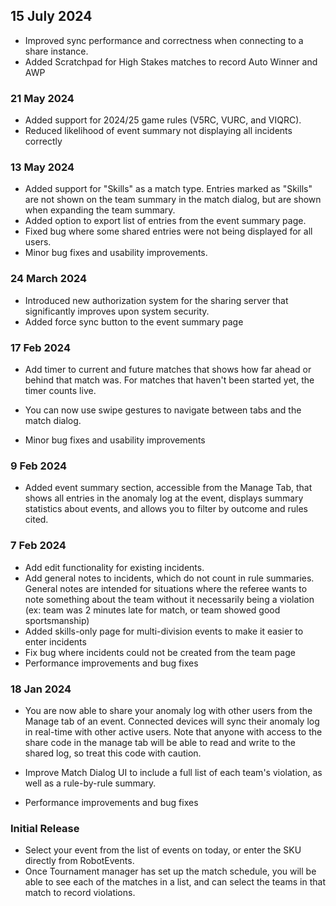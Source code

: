 ## 15 July 2024
- Improved sync performance and correctness when connecting to a share instance.
- Added Scratchpad for High Stakes matches to record Auto Winner and AWP

### 21 May 2024

- Added support for 2024/25 game rules (V5RC, VURC, and VIQRC).
- Reduced likelihood of event summary not displaying all incidents correctly

### 13 May 2024

- Added support for "Skills" as a match type. Entries marked as "Skills" are not shown on the team summary in the match dialog, but are shown when expanding the team summary.
- Added option to export list of entries from the event summary page. 
- Fixed bug where some shared entries were not being displayed for all users.
- Minor bug fixes and usability improvements.

### 24 March 2024

- Introduced new authorization system for the sharing server that significantly improves upon
  system security.
- Added force sync button to the event summary page

### 17 Feb 2024

- Add timer to current and future matches that shows how far ahead or behind that match was. For
  matches that haven't been started yet, the timer counts live.

- You can now use swipe gestures to navigate between tabs and the match dialog.

- Minor bug fixes and usability improvements

### 9 Feb 2024

- Added event summary section, accessible from the Manage Tab, that shows all entries in the
  anomaly log at the event, displays summary statistics about events, and allows you to filter by
  outcome and rules cited.

### 7 Feb 2024

- Add edit functionality for existing incidents.
- Add general notes to incidents, which do not count in rule summaries. General notes are intended
  for situations where the referee wants to note something about the team without it necessarily
  being a violation (ex: team was 2 minutes late for match, or team showed good sportsmanship)
- Added skills-only page for multi-division events to make it easier to enter incidents
- Fix bug where incidents could not be created from the team page
- Performance improvements and bug fixes

### 18 Jan 2024

- You are now able to share your anomaly log with other users from the Manage tab of an event.
  Connected devices will sync their anomaly log in real-time with other active users. Note that
  anyone with access to the share code in the manage tab will be able to read and write to the
  shared log, so treat this code with caution.

- Improve Match Dialog UI to include a full list of each team's violation, as well as a rule-by-rule summary.

- Performance improvements and bug fixes

### Initial Release

- Select your event from the list of events on today, or enter the SKU directly from RobotEvents.
- Once Tournament manager has set up the match schedule, you will be able to see each of the matches in a list, and can select the teams in that match to record violations.
